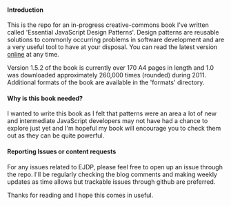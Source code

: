 
#### Introduction

This is the repo for an in-progress creative-commons book I've written called 'Essential JavaScript Design Patterns'. Design patterns are reusable solutions to commonly occurring problems in software development and are a very useful tool to have at your disposal. You can read the latest version [online](http://addyosmani.com/resources/essentialjsdesignpatterns/book/ "Read Online") at
any time. 

Version 1.5.2 of the book is currently over 170 A4 pages in length and 1.0 was downloaded approximately 260,000 times (rounded) during 2011. Additional formats of the book are available in the 'formats' directory.

#### Why is this book needed?

I wanted to write this book as I felt that patterns were an area a lot of new and intermediate JavaScript developers may not have had a chance to explore just yet and I'm hopeful my book will encourage you to check them out as they can be quite powerful.

#### Reporting Issues or content requests

For any issues related to EJDP, please feel free to open up an issue through the repo. I'll be regularly checking the blog comments and making weekly updates as time allows but trackable issues through github are preferred.

Thanks for reading and I hope this comes in useful.